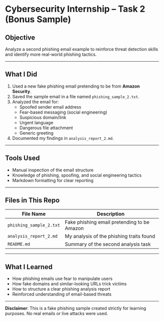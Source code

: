 # Cybersecurity Internship – Task 2 (Bonus Sample)

## Objective
Analyze a second phishing email example to reinforce threat detection skills and identify more real-world phishing tactics.

---

## What I Did

1. Used a new fake phishing email pretending to be from **Amazon Security**.
2. Saved the sample email in a file named `phishing_sample_2.txt`.
3. Analyzed the email for:
   - Spoofed sender email address
   - Fear-based messaging (social engineering)
   - Suspicious domain/link
   - Urgent language
   - Dangerous file attachment
   - Generic greeting
4. Documented my findings in `analysis_report_2.md`.

---

## Tools Used

- Manual inspection of the email structure
- Knowledge of phishing, spoofing, and social engineering tactics
- Markdown formatting for clear reporting

---

## Files in This Repo

| File Name               | Description                                 |
|-------------------------|---------------------------------------------|
| `phishing_sample_2.txt` | Fake phishing email pretending to be Amazon |
| `analysis_report_2.md`  | My analysis of the phishing traits found    |
| `README.md`             | Summary of the second analysis task         |

---

## What I Learned

- How phishing emails use fear to manipulate users
- How fake domains and similar-looking URLs trick victims
- How to structure a clear phishing analysis report
- Reinforced understanding of email-based threats

---

**Disclaimer**: This is a fake phishing sample created strictly for learning purposes. No real emails or live attacks were used.
